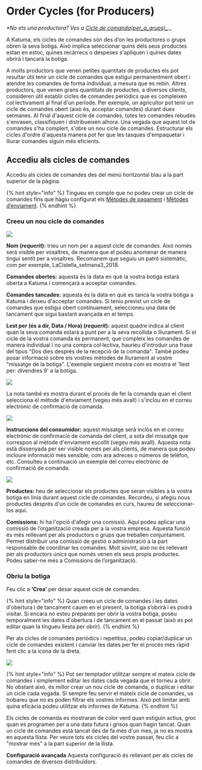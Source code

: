 # Order Cycles \(for Producers\)

_\*No ets una productora? Ves a [_Cicle de comanda_(per_a_grups)_]()_._

A Katuma, els cicles de comandes són des d’on les productores o grups obren la seva botiga. Això implica seleccionar quins dels seus productes estan en estoc, quines recàrrecs o despeses s'apliquen i quines dates obrirà i tancarà la botiga.

A molts productors que venen petites quantitats de productes els pot resultar útil tenir un cicle de comandes que estigui permanentment obert i atendre les comandes de forma individual, a mesura que es rebin. Altres productors, que venen grans quantitats de productes, a diversos clients, consideren útil establir cicles de comandes periòdics que es compleixen col·lectivament al final d'un període. Per exemple, un agricultor pot tenir un cicle de comandes obert (això és, acceptar comandes) durant dues setmanes. Al final d'aquest cicle de comandes, totes les comandes rebudes s'envasen, classifiquen i distribueixen alhora. Una vegada que aquest lot de comandes s'ha complert, s'obre un nou cicle de comandes. Estructurar els cicles d'ordre d'aquesta manera pot fer que les tasques d'empaquetar i lliurar comandes siguin més eficients.

## Accediu als cicles de comandes

Accediu als cicles de comandes des del menú horitzontal blau a la part superior de la pàgina.

{% hint style="info" %}
Tingueu en compte que no podeu crear un cicle de comandes fins que hàgiu configurat els [Mètodes de pagament](payment-methods.md) i [Mètodes d’enviament](shipping-methods.md).
{% endhint %}

### Creeu un nou cicle de comandes

![](../.gitbook/assets/producer-oc.png)

**Nom \(**_**requerit**_**\):** trieu un nom per a aquest cicle de comandes. Això només serà visible per vosaltres, de manera que el podeu anomenar de manera tingui sentit per a vosaltres. Recomanem que seguiu un patró sistemàtic, com per exemple, LaCistella_setmana3_2018.

**Comandes obertes:** aquesta és la data en què la vostra botiga estarà oberta a Katuma i començarà a acceptar comandes.

**Comandes tancades:** aquesta és la data en què es tanca la vostra botiga a Katuma i deixeu d'acceptar comandes. Si teniu previst un cicle de comandes que estigui obert contínuament, seleccioneu una data de tancament que sigui bastant avançada en el temps.

**Lest per \(és a dir, Data / Hora\) \(**_**requerit**_**\):** aquest quadre indica al client quan la seva comanda estarà a punt per a la seva recollida o lliurament. Si el cicle de la vostra comanda és permanent, que compleix les comandes de manera individual i no una compra col·lectiva, hauríeu d'introduir una frase del tipus "Dos dies després de la recepció de la comanda". També podeu posar informació sobre els vostres mètodes de lliurament al vostre "missatge de la botiga". L'exemple següent mostra com es mostra el 'llest per: divendres 9' a la botiga.

![](../.gitbook/assets/next-order-closing.png)

La nota també es mostra durant el procés de fer la comanda quan el client selecciona el mètode d'enviament (vegeu més avall) i s'inclou en el correu electrònic de confirmació de comanda.

![](../.gitbook/assets/order-conf-ready-for.png)

**Instruccions del consumidor:** aquest missatge serà inclòs en el correu electrònic de confirmació de comanda del client, a sota del missatge que correspon al mètode d'enviament escollit (vegeu més avall). Aquesta nota està dissenyada per ser visible només per als clients, de manera que podeu incloure informació més sensible, com ara adreces o números de telèfon, etc. Consulteu a continuació un exemple del correu electrònic de confirmació de comanda.

![](../.gitbook/assets/collection-details.png)

**Productes:** heu de seleccionar els productes que seran visibles a la vostra botiga en línia durant aquest cicle de comandes. Recordeu, si afegiu nous productes després d'un cicle de comandes en curs, haureu de seleccionar-los aquí.

**Comissions:** hi ha l'opció d'afegir una comissió. Aquí podeu aplicar una comissió de l’organització creada per a la vostra empresa. Aquesta funció és més rellevant per als productors o grups que treballen conjuntament. Permet distribuir una comissió de gestió o administració a la part responsable de coordinar les comandes. Molt sovint, això no és rellevant per als productors únics que només venen els seus propis productes. Podeu saber-ne més a Comissions de l’organització.

### Obriu la botiga

Feu clic a **‘Crea’** per desar aquest cicle de comandes.

{% hint style="info" %}
Quan creeu un cicle de comandes i les dates d'obertura i de tancament cauen en el present, la botiga s’obrirà i es podrà visitar. Si encara no esteu preparats per obrir la vostra botiga, poseu temporalment les dates d'obertura i de tancament en el passat \(això es pot editar quan la tingueu llesta per obrir\).
{% endhint %}

Per als cicles de comandes periòdics i repetitius, podeu copiar/duplicar un cicle de comandes existent i canviar les dates per fer el procés més ràpid fent clic a la icona de la dreta.

![](../.gitbook/assets/duplicate-oc.png)

{% hint style="info" %}
Pot ser temptador utilitzar sempre el mateix cicle de comandes i simplement editar les dates cada vegada que el torneu a obrir. No obstant això, és millor crear un nou cicle de comanda, o duplicar i editar un cicle cada vegada. Si sempre feu servir el mateix cicle de comandes, us trobareu que no es poden filtrar els vostres informes. Això pot limitar amb quina eficàcia podeu utilitzar els informes de Katuma.
{% endhint %}

Els cicles de comanda es mostraran de color verd quan estiguin actius, groc quan es programen per a una data futura i grisos quan hagin tancat. Quan un cicle de comandes està tancat des de fa més d'un mes, ja no es mostra en aquesta llista. Per veure tots els cicles del vostre passat, feu clic a "mostrar més" a la part superior de la llista.

**Configuració avançada**
Aquesta configuració és rellevant per als cicles de comandes de diversos distribuïdors.
